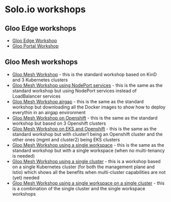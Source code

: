 # Solo.io workshops

## Gloo Edge workshops

- [Gloo Edge Workshop](gloo-edge/README.md)
- [Gloo Portal Workshop](gloo-portal/README.md)

## Gloo Mesh workshops

- [Gloo Mesh Workshop](gloo-mesh-2-2/default/README.md) - this is the standard workshop based on KinD and 3 Kubernetes clusters
- [Gloo Mesh Workshop using NodePort services](gloo-mesh-2-2/node-ports/README.md) - this is the same as the standard workshop but using NodePort services instead of LoadBalancer services
- [Gloo Mesh Workshop airgap](gloo-mesh-2-2/airgap/README.md) - this is the same as the standard workshop but downloading all the Docker images to show how to deploy everythin in an airgap environment
- [Gloo Mesh Workshop on Openshift](gloo-mesh-2-2/openshift/README.md) - this is the same as the standard workshop but based on 3 Openshift clusters
- [Gloo Mesh Workshop on EKS and Openshift](gloo-mesh-2-2/eks-and-openshift/README.md) - this is the same as the standard workshop but with cluster1 being an Openshift cluster and the other ones (mgmt and cluster2) being EKS clusters
- [Gloo Mesh Workshop using a single workspace](gloo-mesh-2-2/single-workspace/README.md) - this is the same as the standard workshop but with a single workspace (when no multi-tenancy is needed)
- [Gloo Mesh Workshop using a single cluster](gloo-mesh-2-2/single-cluster/README.md) - this is a workshop based on a single Kubernetes cluster (for both the management plane and Istio) which shows all the benefits when multi-cluster capabilities are not (yet) needed
- [Gloo Mesh Workshop using a single workspace on a single cluster](gloo-mesh-2-2/single-cluster-single-workspace/README.md) - this is a combination of the single cluster and the single workspace workshops 
